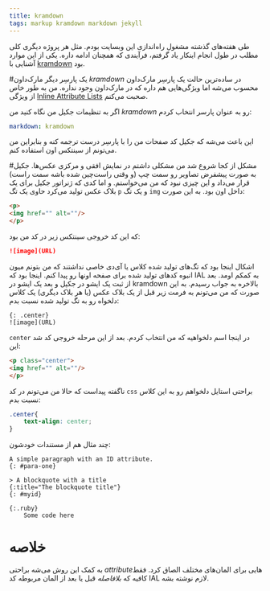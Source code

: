 ```yaml
---
title: kramdown
tags: markup kramdown markdown jekyll
---
```


طی هفته‌های گذشته مشغول راه‌اندازی این وبسایت بودم. مثل هر پروژه دیگری کلی مطلب در طول انجام اینکار یاد گرفتم، فرآیندی که همچنان ادامه داره. یکی از این موارد آشنایی با [kramdown](http://kramdown.gettalong.org/) بود.

#یک پارسِر دیگر مارک‌داون
*kramdown* در ساده‌ترین حالت یک پارسِر مارک‌داون محسوب می‌شه اما ویژگی‌هایی هم داره که در مارک‌داون وجود نداره. من به طور خاص از ویژگی [Inline Attribute Lists](http://kramdown.gettalong.org/syntax.html#block-ials) صحبت می‌کنم.

اگر به تنظیمات جکیل من نگاه کنید من *kramdown* رو به عنوان پارسر انتخاب کردم:

~~~ yaml
markdown: kramdown
~~~

این باعث می‌شه که جکیل کد صفحات من را با پارسِر درست ترجمه کنه و بنابراین من می‌تونم از سینتکس اون استفاده کنم.
  
#مشکل از کجا شروع شد
من مشکلی داشتم در نمایش افقی و مرکزی عکس‌ها. جکیل به صورت پیشفرض تصاویر رو سمت چپ (و وقتی راست‌چین شده باشه سمت راست) قرار می‌داد و این چیزی نبود که من می‌خواستم. و اما کدی که ژنراتور جکیل برای یک بلاک عکس تولید می‌کرد حاوی یک تگ `p` و یک تگ `img` داخل اون بود. به این صورت:

~~~ html
<p>
<img href="" alt=""/>
</p>
~~~

که این کد خروجی سینتکس زیر در کد من بود:


~~~ markdown
![image](URL)
~~~


اشکال اینجا بود که تگ‌های تولید شده کلاس یا آی‌دی خاصی نداشتند که من بتونم میون انبوه کدهای تولید شده برای صفحه اونها رو پیدا کنم. اینجا بود که IAL به کمکم اومد. بعد از ثبت یک ایشو در جکیل و بعد یک ایشو در kramdown بالاخره به جواب رسیدم. به این صورت که من می‌تونم به فرمت زیر قبل از یک بلاک عکس (یا هر بلاک دیگری) یک کلاس دلخواه رو به تگ تولید شده نسبت بدم:

~~~ kramdown
{: .center}
![image](URL)
~~~

`center` در اینجا اسم دلخواهیه که من انتخاب کردم. بعد از این مرحله خروجی کد شد این:



~~~ html
<p class="center">
<img href="" alt=""/>
</p>
~~~

ناگفته پیداست که حالا من می‌تونم در کد `css` براحتی استایل دلخواهم رو به این کلاس نسبت بدم:

~~~ css
.center{
    text-align: center;
}
~~~

چند مثال هم از مستندات خودشون:

~~~ kramdown
A simple paragraph with an ID attribute.
{: #para-one}

> A blockquote with a title
{:title="The blockquote title"}
{: #myid}

{:.ruby}
    Some code here
~~~

# خلاصه
به کمک این روش می‌شه براحتی *attribute*هایی برای المان‌های مختلف الصاق کرد. فقط کافیه که *بلافاصله* قبل یا بعد از المان مربوطه کد IAL لازم نوشته بشه.
